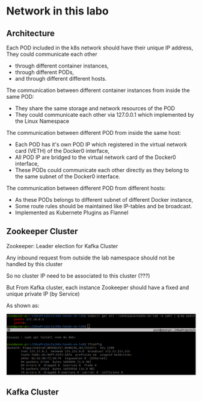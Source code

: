 Network in this labo
====================

Architecture
------------

Each POD included in the k8s network should have their unique IP address,
They could communicate each other 
- through different container instances, 
- through different PODs, 
- and through different different hosts. 

The communication between different container instances from inside the same POD:
* They share the same storage and network resources of the POD
* They could communicate each other via 127.0.0.1 which implemented by the Linux Namespace

The communication between different POD from inside the same host:
* Each POD has it's own POD IP which registered in the virtual network card (VETH) of the Docker0 interface,
* All POD IP are bridged to the virtual network card of the Docker0 interface,
* These PODs could communicate each other directly as they belong to the same subnet of the Docker0 interface.

The communication between different POD from different hosts:
* As these PODs belongs to different subnet of different Docker instance,
* Some route rules should be maintained like IP-tables and be broadcast.
* Implemented as Kubernete Plugins as Flannel 

Zookeeper Cluster
---------

Zookeeper: Leader election for Kafka Cluster

Any inbound request from outside the lab namespace should not be handled by this cluster

So no cluster IP need to be associated to this cluster (???)

But From Kafka cluster, each instance Zookeeper should have a fixed and unique private IP (by Service)

As shown as:

![Zookeeper local network](images/zookeeper-local-network.png)


Kafka Cluster
-----